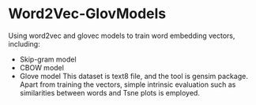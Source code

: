 # Word2Vec-GlovModels
Using word2vec and glovec models to train word embedding vectors, including:
- Skip-gram model
- CBOW model
- Glove model
This dataset is text8 file, and the tool is gensim package. 
Apart from training the vectors, simple intrinsic evaluation such as similarities between words and Tsne plots is employed.
